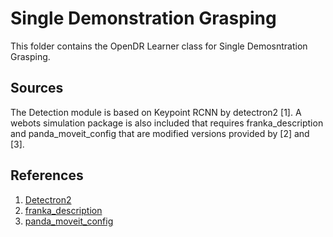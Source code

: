 # Single Demonstration Grasping

This folder contains the OpenDR Learner class for Single Demosntration Grasping. 

## Sources

The Detection module is based on Keypoint RCNN by detectron2 [1]. A webots simulation package is also included that requires franka_description and panda_moveit_config that are modified versions provided by [2] and [3].

## References
1. [Detectron2](https://github.com/facebookresearch/detectron2)
2. [franka_description](https://github.com/erdalpekel/panda_simulation)
3. [panda_moveit_config](https://github.com/erdalpekel/panda_moveit_config.git)


